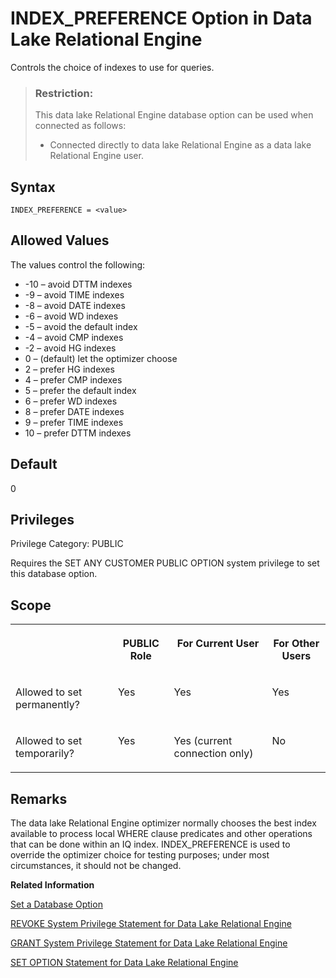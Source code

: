 <!-- loioa639a2ea84f210158f97a4db85d3cf54 -->

# INDEX\_PREFERENCE Option in Data Lake Relational Engine

Controls the choice of indexes to use for queries.



> ### Restriction:  
> This data lake Relational Engine database option can be used when connected as follows:
> 
> -   Connected directly to data lake Relational Engine as a data lake Relational Engine user.



<a name="loioa639a2ea84f210158f97a4db85d3cf54__section_zx3_g24_hrb"/>

## Syntax

```
INDEX_PREFERENCE = <value>
```



<a name="loioa639a2ea84f210158f97a4db85d3cf54__iq_refso_620"/>

## Allowed Values

The values control the following:

-   \-10 – avoid DTTM indexes
-   \-9 – avoid TIME indexes
-   \-8 – avoid DATE indexes
-   \-6 – avoid WD indexes
-   \-5 – avoid the default index
-   \-4 – avoid CMP indexes
-   \-2 – avoid HG indexes
-   0 – \(default\) let the optimizer choose
-   2 – prefer HG indexes
-   4 – prefer CMP indexes
-   5 – prefer the default index
-   6 – prefer WD indexes
-   8 – prefer DATE indexes
-   9 – prefer TIME indexes
-   10 – prefer DTTM indexes



<a name="loioa639a2ea84f210158f97a4db85d3cf54__iq_refso_621"/>

## Default

0



<a name="loioa639a2ea84f210158f97a4db85d3cf54__section_k3c_gxb_3qb"/>

## Privileges

Privilege Category: PUBLIC

Requires the SET ANY CUSTOMER PUBLIC OPTION system privilege to set this database option.



<a name="loioa639a2ea84f210158f97a4db85d3cf54__iq_refso_622"/>

## Scope


<table>
<tr>
<th valign="top">

 



</th>
<th valign="top">

PUBLIC Role



</th>
<th valign="top">

For Current User



</th>
<th valign="top">

For Other Users



</th>
</tr>
<tr>
<td valign="top">

Allowed to set permanently?



</td>
<td valign="top">

Yes



</td>
<td valign="top">

Yes



</td>
<td valign="top">

Yes



</td>
</tr>
<tr>
<td valign="top">

Allowed to set temporarily?



</td>
<td valign="top">

Yes



</td>
<td valign="top">

Yes \(current connection only\)



</td>
<td valign="top">

No



</td>
</tr>
</table>



<a name="loioa639a2ea84f210158f97a4db85d3cf54__iq_refso_623"/>

## Remarks

The data lake Relational Engine optimizer normally chooses the best index available to process local WHERE clause predicates and other operations that can be done within an IQ index. INDEX\_PREFERENCE is used to override the optimizer choice for testing purposes; under most circumstances, it should not be changed.

**Related Information**  


[Set a Database Option](set-a-database-option-0dcb893.md "You set options with the SET OPTION statement.")

[REVOKE System Privilege Statement for Data Lake Relational Engine](../080-sql-statements/revoke-system-privilege-statement-for-data-lake-relational-engine-a3eadda.md "Removes specific system privileges from specific users and the right to administer the privilege.")

[GRANT System Privilege Statement for Data Lake Relational Engine](../080-sql-statements/grant-system-privilege-statement-for-data-lake-relational-engine-a3dfcb0.md "Grants specific system privileges to users or roles, with or without administrative rights.")

[SET OPTION Statement for Data Lake Relational Engine](../080-sql-statements/set-option-statement-for-data-lake-relational-engine-a625da7.md "Changes options that affect the behavior of the database and its compatibility with Transact-SQL. Setting the value of an option can change the behavior for all users or an individual user, in either a temporary or permanent scope.")

